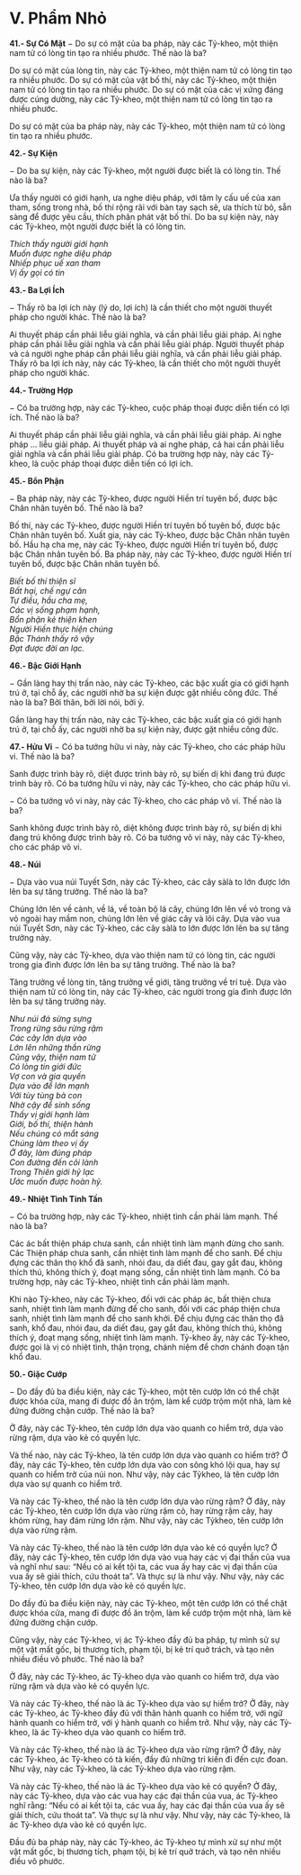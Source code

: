 # V. Phẩm Nhỏ


**41.- Sự Có Mặt**
− Do sự có mặt của ba pháp, này các Tỷ-kheo, một thiện nam tử có lòng tin tạo ra nhiều phước. Thế nào
là ba?

Do sự có mặt của lòng tin, này các Tỷ-kheo, một thiện nam tử có lòng tin tạo ra nhiều phước. Do sự có
mặt của vật bố thí, này các Tỷ-kheo, một thiện nam tử có lòng tin tạo ra nhiều phước. Do sự có mặt của
các vị xứng đáng được cúng dường, này các Tỷ-kheo, một thiện nam tử có lòng tin tạo ra nhiều phước.

Do sự có mặt của ba pháp này, này các Tỷ-kheo, một thiện nam tử có lòng tin tạo ra nhiều phước.

<!--pg-->
**42.- Sự Kiện**

− Do ba sự kiện, này các Tỷ-kheo, một người được biết là có lòng tin. Thế nào là ba?

Ưa thấy người có giới hạnh, ưa nghe diệu pháp, với tâm ly cấu uế của xan tham, sống trong nhà, bố thí
rộng rãi với bàn tay sạch sẽ, ưa thích từ bỏ, sẵn sàng để được yêu cầu, thích phân phát vật bố thí. Do ba
sự kiện này, này các Tỷ-kheo, một người được biết là có lòng tin.

_Thích thấy người giới hạnh_\
_Muốn được nghe diệu pháp_\
_Nhiếp phục uế xan tham_\
_Vị ấy gọi có tin_

<!--pg-->
**43.- Ba Lợi Ích**

− Thấy rõ ba lợi ích này (lý do, lợi ích) là cần thiết cho một người thuyết pháp cho người khác. Thế nào
là ba?

Ai thuyết pháp cần phải liễu giải nghĩa, và cần phải liễu giải pháp. Ai nghe pháp cần phải liễu giải nghĩa
và cần phải liễu giải pháp. Người thuyết pháp và cả người nghe pháp cần phải liễu giải nghĩa, và cần
phải liễu giải pháp. Thấy rõ ba lợi ích này, này các Tỷ-kheo, là cần thiết cho một người thuyết pháp cho
người khác.

<!--pg-->
**44.- Trường Hợp**

− Có ba trường hợp, này các Tỷ-kheo, cuộc pháp thoại được diễn tiến có lợi ích. Thế nào là ba?

Ai thuyết pháp cần phải liễu giải nghĩa, và cần phải liễu giải pháp. Ai nghe pháp ... liễu giải pháp. Ai
thuyết pháp và ai nghe pháp, cả hai cần phải liễu giải nghĩa và cần phải liễu giải pháp. Có ba trường hợp
này, này các Tỷ-kheo, là cuộc pháp thoại được diễn tiến có lợi ích.

<!--pg-->
**45.- Bổn Phận**

− Ba pháp này, này các Tỷ-kheo, được người Hiền trí tuyên bố, được bậc Chân nhân tuyên bố. Thế nào
là ba?

Bố thí, này các Tỷ-kheo, được người Hiền trí tuyên bố tuyên bố, được bậc Chân nhân tuyên bố. Xuất
gia, này các Tỷ-kheo, được bậc Chân nhân tuyên bố. Hầu hạ cha mẹ, này các Tỷ-kheo, được người Hiền
trí tuyên bố, được bậc Chân nhân tuyên bố. Ba pháp này, này các Tỷ-kheo, được người Hiền trí tuyên
bố, được bậc Chân nhân tuyên bố.

_Biết bố thí thiện sĩ_\
_Bất hại, chế ngự căn_\
_Tự điều, hầu cha mẹ,_\
_Các vị sống phạm hạnh,_\
_Bổn phận kẻ thiện khen_\
_Người Hiền thực hiện chúng_\
_Bậc Thánh thấy rõ vậy_\
_Ðạt được đời an lạc._

<!--pg-->
**46.- Bậc Giới Hạnh**

− Gần làng hay thị trấn nào, này các Tỷ-kheo, các bậc xuất gia có giới hạnh trú ở, tại chỗ ấy, các người
nhờ ba sự kiện được gặt nhiều công đức. Thế nào là ba? Bởi thân, bởi lời nói, bởi ý.

Gần làng hay thị trấn nào, này các Tỷ-kheo, các bậc xuất gia có giới hạnh trú ở, tại chỗ ấy, các người
nhờ ba sự kiện này, được gặt nhiều công đức.

<!--pg-->
**47.- Hửu Vi**
− Có ba tướng hữu vi này, này các Tỷ-kheo, cho các pháp hữu vi. Thế nào là ba?

Sanh được trình bày rõ, diệt được trình bày rõ, sự biến dị khi đang trú được trình bày rõ. Có ba tướng
hữu vi này, này các Tỷ-kheo, cho các pháp hữu vi.

− Có ba tướng vô vi này, này các Tỷ-kheo, cho các pháp vô vi. Thế nào là ba?

Sanh không được trình bày rõ, diệt không được trình bày rõ, sự biến dị khi đang trú không được trình
bày rõ. Có ba tướng vô vi này, này các Tỷ-kheo, cho các pháp vô vi.

<!--pg-->
**48.- Núi**

− Dựa vào vua núi Tuyết Sơn, này các Tỷ-kheo, các cây sàlà to lớn được lớn lên ba sự tăng trưởng. Thế
nào là ba?

Chúng lớn lên về cành, về lá, về toàn bộ lá cây, chúng lớn lên về vỏ trong và vỏ ngoài hay mầm non,
chúng lớn lên về giác cây và lõi cây. Dựa vào vua núi Tuyết Sơn, này các Tỷ-kheo, các cây sàlà to lớn
được lớn lên ba sự tăng trưởng này.

Cũng vậy, này các Tỷ-kheo, dựa vào thiện nam tử có lòng tin, các người trong gia đình được lớn lên ba
sự tăng trưởng. Thế nào là ba?

Tăng trưởng về lòng tin, tăng trưởng về giới, tăng trưởng về trí tuệ. Dựa vào thiện nam tử có lòng tin,
này các Tỷ-kheo, các người trong gia đình được lớn lên ba sự tăng trưởng này.

_Như núi đá sừng sựng_\
_Trong rừng sâu rừng rậm_\
_Các cây lớn dựa vào_\
_Lớn lên những thần rừng_\
_Cũng vậy, thiện nam tử_\
_Có lòng tin giới đức_\
_Vợ con và gia quyến_\
_Dựa vào để lớn mạnh_\
_Với tùy tùng bà con_\
_Nhờ cậy để sinh sống_\
_Thấy vị giới hạnh làm_\
_Giới, bố thí, thiện hành_\
_Nếu chúng có mắt sáng_\
_Chúng làm theo vị ấy_\
_Ở đây, làm đúng pháp_\
_Con đường đến cõi lành_\
_Trong Thiên giới hỷ lạc_\
_Ước muốn được hoàn hỷ._

<!--pg-->
**49.- Nhiệt Tình Tinh Tấn**

− Có ba trường hợp, này các Tỷ-kheo, nhiệt tình cần phải làm mạnh. Thế nào là ba?

Các ác bất thiện pháp chưa sanh, cần nhiệt tình làm mạnh đừng cho sanh. Các Thiện pháp chưa sanh,
cần nhiệt tình làm mạnh để cho sanh. Ðể chịu đựng các thân thọ khổ đã sanh, nhói đau, da diết đau, gay
gắt đau, không thích thú, không thích ý, đoạt mạng sống, cần nhiệt tình làm mạnh. Có ba trường hợp,
này các Tỷ-kheo, nhiệt tình cần phải làm mạnh.

Khi nào Tỷ-kheo, này các Tỷ-kheo, đối với các pháp ác, bất thiện chưa sanh, nhiệt tình làm mạnh đừng
để cho sanh, đối với các pháp thiện chưa sanh, nhiệt tình làm mạnh để cho sanh khởi. Ðể chịu đựng các
thân thọ đã sanh, khổ đau, nhói đau, da diết đau, gay gắt đau, không thích thú, không thích ý, đoạt mạng
sống, nhiệt tình làm mạnh. Tỷ-kheo ấy, này các Tỷ-kheo, được gọi là vị có nhiệt tình, thận trọng, chánh
niệm để chơn chánh đoạn tận khổ đau.

<!--pg-->
**50.- Giặc Cướp**

− Do đầy đủ ba điều kiện, này các Tỷ-kheo, một tên cướp lớn có thể chặt được khóa cửa, mang đi được
đồ ăn trộm, làm kể cướp trộm một nhà, làm kẻ đứng đường chận cướp. Thế nào là ba?

Ở đây, này các Tỷ-kheo, tên cướp lớn dựa vào quanh co hiểm trở, dựa vào rừng rậm, dựa vào kẻ có
quyền lực.

Và thế nào, này các Tỷ-kheo, là tên cướp lớn dựa vào quanh co hiểm trở? Ở đây, này các Tỷ-kheo, tên
cướp lớn dựa vào con sông khó lội qua, hay sự quanh co hiểm trở của núi non. Như vậy, này các Tỷkheo, là tên cướp lớn dựa vào sự quanh co hiểm trở.

Và này các Tỷ-kheo, thế nào là tên cướp lớn dựa vào rừng rậm? Ở đây, này các Tỷ-kheo, tên cướp lớn
dựa vào rừng rậm cỏ, hay rừng rậm cây, hay khóm rừng, hay đám rừng lớn rậm. Như vậy, này các Tỷkheo, tên cướp lớn dựa vào rừng rậm.

Và này các Tỷ-kheo, thế nào là tên cướp lớn dựa vào kẻ có quyền lực? Ở đây, này các Tỷ-kheo, tên
cướp lớn dựa vào vua hay các vị đại thần của vua và nghĩ như sau: “Nếu có ai kết tội ta, các vua ấy hay
các vị đại thần của vua ấy sẽ giải thích, cứu thoát ta”. Và thực sự là như vậy. Như vậy, này các Tỷ-kheo,
tên cướp lớn dựa vào kẻ có quyền lực.

Do đầy đủ ba điều kiện này, này các Tỷ-kheo, một tên cướp lớn có thể chặt được khóa cửa, mang đi
được đồ ăn trộm, làm kể cướp trộm một nhà, làm kẻ đứng đường chận cướp.

Cũng vậy, này các Tỷ-kheo, vị ác Tỷ-kheo đầy đủ ba pháp, tự mình sử sự một vật mất gốc, bị thương
tích, phạm tội, bị kẻ trí quở trách, và tạo nên nhiều điều vô phước. Thế nào là ba?

Ở đây, này các Tỷ-kheo, ác Tỷ-kheo dựa vào quanh co hiểm trở, dựa vào rừng rậm và dựa vào kẻ có
quyền lực.

Và này các Tỷ-kheo, thế nào là ác Tỷ-kheo dựa vào sự hiểm trở? Ở đây, này các Tỷ-kheo, ác Tỷ-kheo
đầy đủ với thân hành quanh co hiểm trở, với ngữ hành quanh co hiểm trở, với ý hành quanh co hiểm trở.
Như vậy, này các Tỷ-kheo, là ác Tỷ-kheo dựa vào quanh co hiểm trở.

Và này các Tỷ-kheo, thế nào là ác Tỷ-kheo dựa vào rừng rậm? Ở đây, này các Tỷ-kheo, ác Tỷ-kheo có
tà kiến, đầy đủ những tri kiến đi đến cực đoan. Như vậy, này các Tỷ-kheo, là các Tỷ-kheo dựa vào rừng
rậm.

Và này các Tỷ-kheo, thế nào là ác Tỷ-kheo dựa vào kẻ có quyền? Ở đây, này các Tỷ-kheo, dựa vào các
vua hay các đại thần của vua, ác Tỷ-kheo nghĩ rằng: “Nếu có ai kết tội ta, các vua ấy, hay các đại thần
của vua ấy sẽ giải thích, cứu thoát ta”. Và thực sự là như vậy. Như vậy, này các Tỷ-kheo, là ác Tỷ-kheo
dựa vào kẻ có quyền lực.

Ðầu đủ ba pháp này, này các Tỷ-kheo, ác Tỷ-kheo tự mình xử sự như một vật mất gốc, bị thương tích,
phạm tội, bị kẻ trí quở trách, và tạo nên nhiều điều vô phước.

